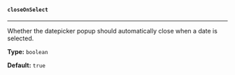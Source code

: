 #### `closeOnSelect`

---

Whether the datepicker popup should automatically close when a date is selected.

**Type:** `boolean`

**Default:** `true`
